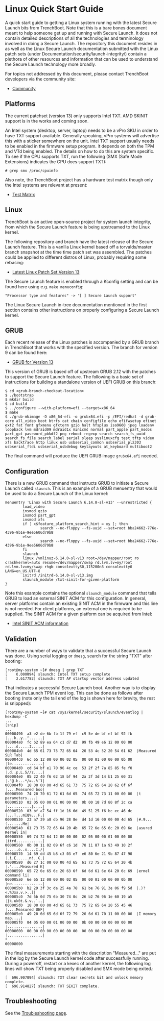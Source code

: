 # Linux Quick Start Guide

A quick start guide to getting a Linux system running with the latest Secure
Launch bits from TrenchBoot. Note that this is a bare bones document meant to help
someone get up and running with Secure Launch. It does not contain detailed
descriptions of all the technologies and terminology involved in doing a
Secure Launch. The repository this document resides in as well as the
Linux Secure Launch documentation submitted with the Linux patch sets
(under Documentation/security/launch-integrity/) contain a plethora of other
resources and information that can be used to understand the Secure Launch
technology more broadly.

For topics not addressed by this document, please contact TrenchBoot developers
via the community site:

- [Community](https://trenchboot.org/community)

## Platforms

The current patchset (version 13) only supports Intel TXT. AMD SKINIT support
is in the works and coming soon.

An Intel system (desktop, server, laptop) needs to be a vPro SKU in order to
have TXT support available. Generally speaking, vPro systems will advertise this
with a sticker somewhere on the unit. Intel TXT support usually needs to be
enabled in the firmware setup program. It depends on both the TPM and VTd being
enabled. The details on how to do this are system specific. To see if the CPU
supports TXT, run the following (SMX (Safe Mode Extensions) indicates the CPU
does support TXT):

`# grep smx /proc/cpuinfo`

Also note, the TrenchBoot project has a hardware test matrix though only the
Intel systems are relevant at present:

- [Test Matrix](https://trenchboot.org/documentation/test_matrix/)

## Linux

TrenchBoot is an active open-source project for system launch integrity, from
which the Secure Launch feature is being upstreamed to the Linux kernel.

The following repository and branch have the latest release of the Secure
Launch feature. This is a vanilla Linux kernel based off a torvalds/master branch
snapshot at the time time patch set was assembled. The patches could be
applied to different distros of Linux, probably requiring some rebasing:

- [Latest Linux Patch Set Version 13](https://github.com/TrenchBoot/linux/tree/linux-sl-master-3-27-25-v13)

The Secure Launch feature is enabled through a Kconfig setting and can
be found here using e.g. `make menuconfig`:

`"Processor type and features" -> "[ ] Secure Launch support"`

The Linux Secure Launch in-tree documentation mentioned in the first section
contains other instructions on properly configuring a Secure Launch kernel.

## GRUB

Each recent release of the Linux patches is accompanied by a GRUB branch
in TrenchBoot that works with the specified version. The branch for version
9 can be found here:

- [GRUB for Version 13](https://github.com/TrenchBoot/grub/tree/grub-sl-2.12-v13)

This version of GRUB is based off of upstream GRUB 2.12 with the patches to
support the Secure Launch feature. The following is a basic set of instructions
for building a standalone version of UEFI GRUB on this branch:

```shell
$ cd <grub-branch-checkout-location>
$ ./bootstrap
$ mkdir build
$ cd build
$ ../configure --with-platform=efi --target=x86_64
$ make
$ ./grub-mkimage -O x86_64-efi -o grubx64.efi -p /EFI/redhat -d grub-core all_video boot btrfs cat chain configfile echo efifwsetup efinet ext2 fat font gfxmenu gfxterm gzio halt hfsplus iso9660 jpeg loadenv loopback lvm mdraid09 mdraid1x minicmd normal part_apple part_msdos part_gpt password_pbkdf2 png reboot regexp search search_fs_uuid search_fs_file search_label serial sleep syslinuxcfg test tftp video xfs backtrace http linux usb usbserial_common usbserial_pl2303 usbserial_ftdi usbserial_usbdebug keylayouts at_keyboard multiboot2
```

The final command will produce the UEFI GRUB image `grubx64.efi` needed.

## Configuration

There is a new GRUB command that instructs GRUB to initiate a Secure Launch called
`slaunch`. This is an example of a GRUB menuentry that would be used to do a Secure
Launch of the Linux kernel:

```text
menuentry 'Linux with Secure Launch 6.14.0-sl-v13' --unrestricted {
        load_video
        insmod gzio
        insmod part_gpt
        insmod xfs
        if [ x$feature_platform_search_hint = xy ]; then
                search --no-floppy --fs-uuid --set=root bba24662-776e-4396-9b1e-9ee5606d79b8
        else
                search --no-floppy --fs-uuid --set=root bba24662-776e-4396-9b1e-9ee5606d79b8
        fi
        slaunch
        linux /vmlinuz-6.14.0-sl-v13 root=/dev/mapper/root ro crashkernel=auto resume=/dev/mapper/swap rd.lvm.lv=my/root rd.lvm.lv=my/swap rhgb console=ttyS0,115200n8 console=tty0 LANG=en_US.UTF-8
        initrd /initrd-6.14.0-sl-v13.img
        slaunch_module /txt-sinit-for-given-platform
}
```

Note this example contains the optional `slaunch_module` command that tells GRUB
to load an external SINIT ACM for this configuration. In general, server
platforms contain an existing SINIT ACM in the firmware and this line is not
needed. For client platforms, an external one is required to be supplied. The
SINIT ACM for a given platform can be acquired from Intel:

- [Intel SINIT ACM information](https://www.intel.com/content/www/us/en/developer/articles/tool/intel-trusted-execution-technology.html)

## Validation

There are a number of ways to validate that a successful Secure Launch was done.
Using serial logging or `dmesg`, search for the string "TXT" after booting:

```shell
[root@my-system ~]# dmesg | grep TXT
[    0.000094] slaunch: Intel TXT setup complete
[    2.617782] slaunch: TXT AP startup vector address updated
```

That indicates a successful Secure Launch boot. Another way is to display the
Secure Launch TPM event log. This can be done as follows after booting (note
only the tail end of the log is shown here for brevity, the rest is snippped):

```shell
[root@my-system ~]# cat /sys/kernel/security/slaunch/eventlog | hexdump -C
...
[snip]
...
00000490  a3 e2 de 6b fb 1f 79 ef  c9 5e de bf ef bf 92 fb  |...k..y..^......|
000004a0  fc b2 89 ea 64 c1 d7 d2  99 fb 49 e6 12 00 00 00  |....d.....I.....|
000004b0  4d 65 61 73 75 72 65 64  20 53 4c 52 20 54 61 62  |Measured SLR Tab|
000004c0  6c 65 12 00 00 00 02 05  00 00 01 00 00 00 0b 00  |le..............|
000004d0  cd 64 bf e1 70 96 4c ce  53 2f 2f 7a 85 85 fe f0  |.d..p.L.S//z....|
000004e0  05 22 40 f6 62 18 bf 94  2a 2f 3d 14 b1 25 60 31  |."@.b...*/=..%`1|
000004f0  18 00 00 00 4d 65 61 73  75 72 65 64 20 62 6f 6f  |....Measured boo|
00000500  74 20 70 61 72 61 6d 65  74 65 72 73 11 00 00 00  |t parameters....|
00000510  02 05 00 00 01 00 00 00  0b 00 18 7d 80 8f 2c ca  |...........}..,.|
00000520  03 bf a7 54 ff 1d 16 6d  49 51 25 f6 bc ec 46 dc  |...T...mIQ%...F.|
00000530  23 a7 39 a8 db 96 28 8e  d4 1d 16 00 00 00 4d 65  |#.9...(.......Me|
00000540  61 73 75 72 65 64 20 4b  65 72 6e 65 6c 20 69 6e  |asured Kernel in|
00000550  69 74 72 64 12 00 00 00  02 05 00 00 01 00 00 00  |itrd............|
00000560  0b 00 11 02 09 6f c6 1d  78 11 87 1a 93 49 10 2f  |.....o..x....I./|
00000570  14 69 dd 45 b8 c3 03 e7  e6 80 6e 21 9b 87 47 90  |.i.E......n!..G.|
00000580  d6 27 1c 00 00 00 4d 65  61 73 75 72 65 64 20 4b  |.'....Measured K|
00000590  65 72 6e 65 6c 20 63 6f  6d 6d 61 6e 64 20 6c 69  |ernel command li|
000005a0  6e 65 12 00 00 00 02 05  00 00 01 00 00 00 0b 00  |ne..............|
000005b0  b2 29 3f 3c da 25 4a 78  61 be 76 91 3e 06 f9 5d  |.)?<.%Jxa.v.>..]|
000005c0  7d 6b 0d 75 6b 30 74 0c  26 b2 76 96 1e 60 19 a5  |}k.uk0t.&.v..`..|
000005d0  18 00 00 00 4d 65 61 73  75 72 65 64 20 55 45 46  |....Measured UEF|
000005e0  49 20 6d 65 6d 6f 72 79  20 6d 61 70 11 00 00 00  |I memory map....|
000005f0  04 05 00 00 01 00 00 00  0b 00 00 00 00 00 00 00  |................|
00000600  00 00 00 00 00 00 00 00  00 00 00 00 00 00 00 00  |................|
*
00008000
```

The final measurements starting with the description "Measured..." are put in the
log by the Secure Launch kernel code after successfully running. During a poweroff,
restart or a kexec of another kernel, the following log lines will show TXT being
properly disabled and SMX mode being exited.:

```text
[  696.907094] slaunch: TXT clear secrets bit and unlock memory complete.
[  696.914827] slaunch: TXT SEXIT complete.
```

## Troubleshooting

See the [Troubleshooting page](troubleshooting.md).
